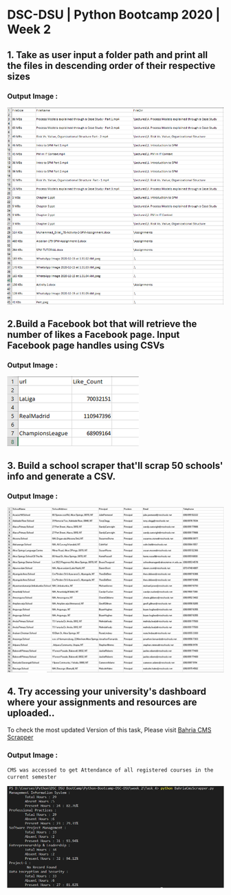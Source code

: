 # DSC-DSU | Python Bootcamp 2020 | Week 2

## 1. Take as user input a folder path and print all the files in descending order of their respective sizes
### Output Image :
  ![CSV File Image](./Outputs/Task_1.PNG)
  
## 2.Build a Facebook bot that will retrieve the number of likes a Facebook page. Input Facebook page handles using CSVs
### Output Image :
  ![CSV File Image](./Outputs/Task_2.PNG)
  
## 3. Build a school scraper that'll scrap 50 schools' info and generate a CSV.
### Output Image :
  ![CSV File Image](./Outputs/Task_3.PNG)

## 4. Try accessing your university's dashboard where your assignments and resources are uploaded..
To check the most updated Version of this task, Please visit [Bahria CMS Scrapper](https://github.com/Bilal-Naseem/BahriaCmsScrapper)
### Output Image :
    CMS was accessed to get Attendance of all registered courses in the current semester
  ![Task 4 Image](./Outputs/Task_4.PNG)
